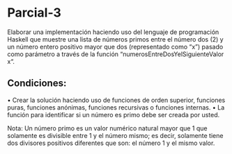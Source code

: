 Parcial-3
=
Elaborar una implementación haciendo uso del lenguaje de programación Haskell que muestre una lista de números primos entre el número dos (2) y un número entero positivo mayor que dos (representado como “x”) pasado como parámetro a través de la función “numerosEntreDosYelSiguienteValor x“.

## Condiciones:
•	Crear la solución haciendo uso de funciones de orden superior, funciones puras, funciones anónimas, funciones recursivas o funciones internas.
•	La función para identificar si un número es primo debe ser creada por usted.
<br>

Nota: Un número primo es un valor numérico natural mayor que 1 que solamente es divisible entre 1 y el número mismo; es decir, solamente tiene dos divisores positivos diferentes que son: el número 1 y el mismo valor.

